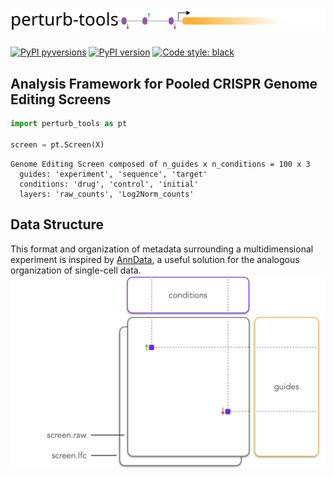 # ![perturb-tools_logo](docs/images/perturb_tools_logo.svg)

[![PyPI pyversions](https://img.shields.io/pypi/pyversions/perturb-tools.svg)](https://pypi.python.org/pypi/perturb-tools/)
[![PyPI version](https://badge.fury.io/py/perturb-tools.svg)](https://badge.fury.io/py/perturb-tools)
[![Code style: black](https://img.shields.io/badge/code%20style-black-000000.svg)](https://github.com/psf/black)

## Analysis Framework for Pooled CRISPR Genome Editing Screens

```python
import perturb_tools as pt

screen = pt.Screen(X)
```
```
Genome Editing Screen composed of n_guides x n_conditions = 100 x 3
  guides: 'experiment', 'sequence', 'target'
  conditions: 'drug', 'control', 'initial'
  layers: 'raw_counts', 'Log2Norm_counts'
```


## Data Structure
This format and organization of metadata surrounding a multidimensional experiment is inspired by [AnnData](https://anndata.readthedocs.io/en/stable/), a useful solution for the analogous organization of single-cell data.  
<img src="docs/images/screen_data.png" width="700"/>

